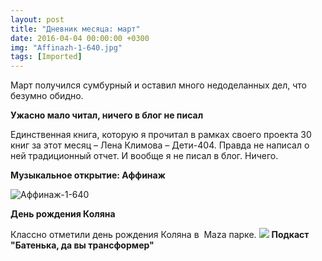 ```yaml
---
layout: post
title: "Дневник месяца: март"
date: 2016-04-04 00:00:00 +0300
img: "Affinazh-1-640.jpg"
tags: [Imported]
---
```


Март получился сумбурный и оставил много недоделанных дел, что безумно обидно.

**Ужасно мало читал, ничего в блог не писал**

Единственная книга, которую я прочитал в рамках своего проекта 30 книг за этот месяц – Лена Климова – Дети-404\. Правда не написал о ней традиционный отчет. И вообще я не писал в блог. Ничего.

**Музыкальное открытие: Аффинаж**

![Аффинаж-1-640](/blog/assets/img/Affinazh-1-640.jpg)

**День рождения Коляна**

Классно отметили день рождения Коляна в  Maza парке.
![](/blog/assets/img/11349418_983945034992382_318837333_n.jpg?ig_cache_key=MTIwMDE3NjgwNTMxMDExMDA3Ng%3D%3D.2)
**Подкаст "Батенька, да вы трансформер"**